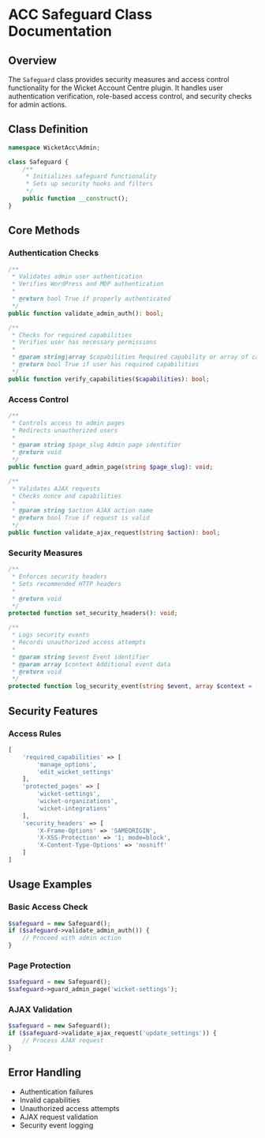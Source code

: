 # ACC Safeguard Class Documentation

## Overview
The `Safeguard` class provides security measures and access control functionality for the Wicket Account Centre plugin. It handles user authentication verification, role-based access control, and security checks for admin actions.

## Class Definition
```php
namespace WicketAcc\Admin;

class Safeguard {
    /**
     * Initializes safeguard functionality
     * Sets up security hooks and filters
     */
    public function __construct();
}
```

## Core Methods

### Authentication Checks
```php
/**
 * Validates admin user authentication
 * Verifies WordPress and MDP authentication
 *
 * @return bool True if properly authenticated
 */
public function validate_admin_auth(): bool;

/**
 * Checks for required capabilities
 * Verifies user has necessary permissions
 *
 * @param string|array $capabilities Required capability or array of capabilities
 * @return bool True if user has required capabilities
 */
public function verify_capabilities($capabilities): bool;
```

### Access Control
```php
/**
 * Controls access to admin pages
 * Redirects unauthorized users
 *
 * @param string $page_slug Admin page identifier
 * @return void
 */
public function guard_admin_page(string $page_slug): void;

/**
 * Validates AJAX requests
 * Checks nonce and capabilities
 *
 * @param string $action AJAX action name
 * @return bool True if request is valid
 */
public function validate_ajax_request(string $action): bool;
```

### Security Measures
```php
/**
 * Enforces security headers
 * Sets recommended HTTP headers
 *
 * @return void
 */
protected function set_security_headers(): void;

/**
 * Logs security events
 * Records unauthorized access attempts
 *
 * @param string $event Event identifier
 * @param array $context Additional event data
 * @return void
 */
protected function log_security_event(string $event, array $context = []): void;
```

## Security Features

### Access Rules
```php
[
    'required_capabilities' => [
        'manage_options',
        'edit_wicket_settings'
    ],
    'protected_pages' => [
        'wicket-settings',
        'wicket-organizations',
        'wicket-integrations'
    ],
    'security_headers' => [
        'X-Frame-Options' => 'SAMEORIGIN',
        'X-XSS-Protection' => '1; mode=block',
        'X-Content-Type-Options' => 'nosniff'
    ]
]
```

## Usage Examples

### Basic Access Check
```php
$safeguard = new Safeguard();
if ($safeguard->validate_admin_auth()) {
    // Proceed with admin action
}
```

### Page Protection
```php
$safeguard = new Safeguard();
$safeguard->guard_admin_page('wicket-settings');
```

### AJAX Validation
```php
$safeguard = new Safeguard();
if ($safeguard->validate_ajax_request('update_settings')) {
    // Process AJAX request
}
```

## Error Handling
- Authentication failures
- Invalid capabilities
- Unauthorized access attempts
- AJAX request validation
- Security event logging
